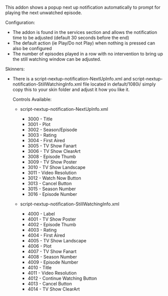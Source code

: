 This addon shows a popup next up notification automatically to prompt for playing the next unwatched episode.

Configuration:

  - The addon is found in the services section and allows the notification time to be adjusted (default 30 seconds before the end)
  - The default action (ie Play/Do not Play) when nothing is pressed can also be configured
  - The number of episodes played in a row with no intervention to bring up the still watching window can be adjusted.
 
Skinners:

  - There is a script-nextup-notification-NextUpInfo.xml and script-nextup-notification-StillWatchingInfo.xml file located in default/1080i/ simply copy this to your skin folder and adjust it how you like it. 
  
      Controls Available:
  
      - script-nextup-notification-NextUpInfo.xml
          - 3000 - Title
          - 3001 - Plot
          - 3002 - Season/Episode
          - 3003 - Rating
          - 3004 - First Aired
          - 3005 - TV Show Fanart 
          - 3006 - TV Show ClearArt
          - 3008 - Episode Thumb
          - 3009 - TV Show Poster
          - 3010 - TV Show Landscape
          - 3011 - Video Resolution
          - 3012 - Watch Now Button
          - 3013 - Cancel Button
          - 3015 - Season Number
          - 3016 - Episode Number
          
      - script-nextup-notification-StillWatchingInfo.xml
          - 4000 - Label
          - 4001 - TV Show Poster
          - 4002 - Episode Thumb
          - 4003 - Rating
          - 4004 - First Aired
          - 4005 - TV Show Landscape
          - 4006 - Plot
          - 4007 - TV Show Fanart
          - 4008 - Season Number
          - 4009 - Episode Number
          - 4010 - Title
          - 4011 - Video Resolution
          - 4012 - Continue Watching Button
          - 4013 - Cancel Button
          - 4014 - TV Show ClearArt